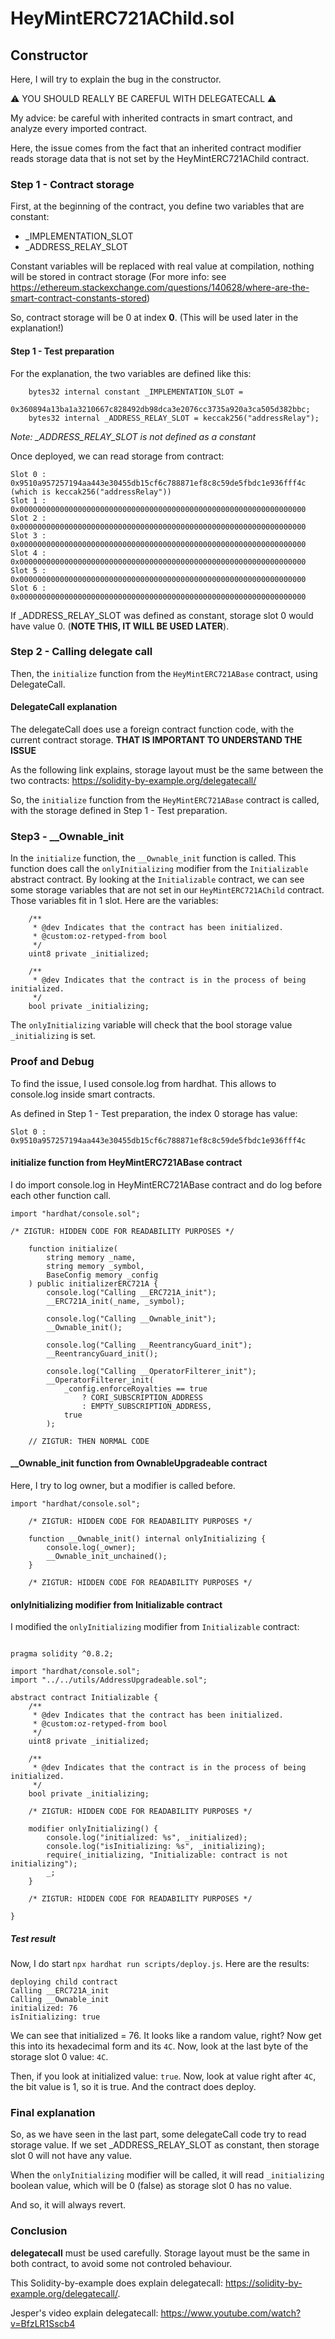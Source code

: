 # HeyMintERC721AChild.sol


## Constructor
Here, I will try to explain the bug in the constructor.

:warning: YOU SHOULD REALLY BE CAREFUL WITH DELEGATECALL :warning:

My advice: be careful with inherited contracts in smart contract, and analyze every imported contract. 

Here, the issue comes from the fact that an inherited contract modifier reads storage data that is not set by the HeyMintERC721AChild contract.

### Step 1 - Contract storage
First, at the beginning of the contract, you define two variables that are constant:
- \_IMPLEMENTATION_SLOT
- \_ADDRESS_RELAY_SLOT

Constant variables will be replaced with real value at compilation, nothing will be stored in contract storage (For more info: see https://ethereum.stackexchange.com/questions/140628/where-are-the-smart-contract-constants-stored)

So, contract storage will be 0 at index **0**. (This will be used later in the explanation!)

#### Step 1 - Test preparation
For the explanation, the two variables are defined like this:
```
    bytes32 internal constant _IMPLEMENTATION_SLOT =
        0x360894a13ba1a3210667c828492db98dca3e2076cc3735a920a3ca505d382bbc;
    bytes32 internal _ADDRESS_RELAY_SLOT = keccak256("addressRelay");
```

*Note: _ADDRESS_RELAY_SLOT is not defined as a constant*

Once deployed, we can read storage from contract:
```
Slot 0 :  0x9510a957257194aa443e30455db15cf6c788871ef8c8c59de5fbdc1e936fff4c  (which is keccak256("addressRelay"))
Slot 1 :  0x0000000000000000000000000000000000000000000000000000000000000000
Slot 2 :  0x0000000000000000000000000000000000000000000000000000000000000000
Slot 3 :  0x0000000000000000000000000000000000000000000000000000000000000000
Slot 4 :  0x0000000000000000000000000000000000000000000000000000000000000000
Slot 5 :  0x0000000000000000000000000000000000000000000000000000000000000000
Slot 6 :  0x0000000000000000000000000000000000000000000000000000000000000000
```

If _ADDRESS_RELAY_SLOT was defined as constant, storage slot 0 would have value 0. (**NOTE THIS, IT WILL BE USED LATER**).

### Step 2 - Calling delegate call


Then, the `initialize` function from the `HeyMintERC721ABase` contract, using DelegateCall.

#### DelegateCall explanation
The delegateCall does use a foreign contract function code, with the current contract storage. **THAT IS IMPORTANT TO UNDERSTAND THE ISSUE**

As the following link explains, storage layout must be the same between the two contracts: https://solidity-by-example.org/delegatecall/

So, the `initialize` function from the `HeyMintERC721ABase` contract is called, with the storage defined in Step 1 - Test preparation.


### Step3 - __Ownable_init
In the `initialize` function, the `__Ownable_init` function is called. This function does call the `onlyInitializing` modifier from the `Initializable` abstract contract. By looking at the `Initializable` contract, we can see some storage variables that are not set in our `HeyMintERC721AChild` contract. Those variables fit in 1 slot. Here are the variables:
```
    /**
     * @dev Indicates that the contract has been initialized.
     * @custom:oz-retyped-from bool
     */
    uint8 private _initialized;

    /**
     * @dev Indicates that the contract is in the process of being initialized.
     */
    bool private _initializing;
```

The `onlyInitializing` variable will check that the bool storage value `_initializing` is set. 



### Proof and Debug

To find the issue, I used console.log from hardhat. This allows to console.log inside smart contracts. 

As defined in Step 1 - Test preparation, the index 0 storage has value:
```
Slot 0 :  0x9510a957257194aa443e30455db15cf6c788871ef8c8c59de5fbdc1e936fff4c
```

#### initialize function from HeyMintERC721ABase contract
I do import console.log in HeyMintERC721ABase contract and do log before each other function call.

```
import "hardhat/console.sol";

/* ZIGTUR: HIDDEN CODE FOR READABILITY PURPOSES */

    function initialize(
        string memory _name,
        string memory _symbol,
        BaseConfig memory _config
    ) public initializerERC721A {
        console.log("Calling __ERC721A_init");
        __ERC721A_init(_name, _symbol);

        console.log("Calling __Ownable_init");
        __Ownable_init();

        console.log("Calling __ReentrancyGuard_init");
        __ReentrancyGuard_init();

        console.log("Calling __OperatorFilterer_init");
        __OperatorFilterer_init(
            _config.enforceRoyalties == true
                ? CORI_SUBSCRIPTION_ADDRESS
                : EMPTY_SUBSCRIPTION_ADDRESS,
            true
        );

    // ZIGTUR: THEN NORMAL CODE
```

#### __Ownable_init function from OwnableUpgradeable contract
Here, I try to log owner, but a modifier is called before.

```
import "hardhat/console.sol";

    /* ZIGTUR: HIDDEN CODE FOR READABILITY PURPOSES */

    function __Ownable_init() internal onlyInitializing {
        console.log(_owner);
        __Ownable_init_unchained();
    }

    /* ZIGTUR: HIDDEN CODE FOR READABILITY PURPOSES */
```


#### onlyInitializing modifier from Initializable contract
I modified the `onlyInitializing` modifier from `Initializable` contract:
```

pragma solidity ^0.8.2;

import "hardhat/console.sol";
import "../../utils/AddressUpgradeable.sol";

abstract contract Initializable {
    /**
     * @dev Indicates that the contract has been initialized.
     * @custom:oz-retyped-from bool
     */
    uint8 private _initialized;

    /**
     * @dev Indicates that the contract is in the process of being initialized.
     */
    bool private _initializing;

    /* ZIGTUR: HIDDEN CODE FOR READABILITY PURPOSES */

    modifier onlyInitializing() {
        console.log("initialized: %s", _initialized);
        console.log("isInitializing: %s", _initializing);
        require(_initializing, "Initializable: contract is not initializing");
        _;
    }

    /* ZIGTUR: HIDDEN CODE FOR READABILITY PURPOSES */

}
```

##### Test result
Now, I do start `npx hardhat run scripts/deploy.js`. Here are the results:
```
deploying child contract
Calling __ERC721A_init
Calling __Ownable_init
initialized: 76
isInitializing: true
```

We can see that initialized = 76. It looks like a random value, right? Now get this into its hexadecimal form and its `4C`. Now, look at the last byte of the storage slot 0 value: `4C`. 

Then, if you look at initialized value: `true`. Now, look at value right after `4C`, the bit value is 1, so it is true. And the contract does deploy.

### Final explanation
So, as we have seen in the last part, some delegateCall code try to read storage value. If we set _ADDRESS_RELAY_SLOT as constant, then storage slot 0 will not have any value.

When the `onlyInitializing` modifier will be called, it will read `_initializing` boolean value, which will be 0 (false) as storage slot 0 has no value.

And so, it will always revert.

### Conclusion
**delegatecall** must be used carefully. Storage layout must be the same in both contract, to avoid some not controled behaviour.

This Solidity-by-example does explain delegatecall: https://solidity-by-example.org/delegatecall/. 

Jesper's video explain delegatecall: https://www.youtube.com/watch?v=BfzLR1Sscb4

